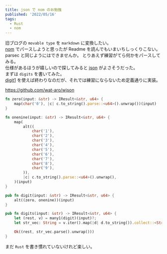 ```yaml
---
title: json で nom のお勉強
published: '2022/05/16'
tags:
  - Rust
  - nom
---
```


旧ブログの `movable type` を `markdown` に変換したい。  
[nom](https://github.com/Geal/nom) でパースしようと思ったが Readme を読んでもいまいちしっくりこない。  
parsec と同じようにはできませんか。
とりあえず練習がてら何かをパースしてみる。  
仕様があるほうが嬉しいので探してみると [json](https://www.json.org/json-ja.html) がよさそうだった。  
まずは `digits` を書いてみた。  
[digit1](https://docs.rs/nom/latest/nom/character/complete/fn.digit1.html) を使えば終わりなのだが、それでは練習にならないため定義通りに実装。

https://github.com/wat-aro/wjson

```rust
fn zero(input: &str) -> IResult<&str, u64> {
    map(char('0'), |c| c.to_string().parse::<u64>().unwrap())(input)
}

fn onenine(input: &str) -> IResult<&str, u64> {
    map(
        alt((
            char('1'),
            char('2'),
            char('3'),
            char('4'),
            char('5'),
            char('6'),
            char('7'),
            char('8'),
            char('9'),
        )),
        |c| c.to_string().parse::<u64>().unwrap(),
    )(input)
}

pub fn digit(input: &str) -> IResult<&str, u64> {
    alt((zero, onenine))(input)
}

pub fn digits(input: &str) -> IResult<&str, u64> {
    let (rest, v) = many1(digit)(input)?;
    let str_vec: String = v.iter().map(|d| d.to_string()).collect::<String>();

    Ok((rest, str_vec.parse().unwrap()))
}
```

まだ `Rust` を書き慣れていないけれど楽しい。
